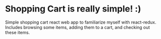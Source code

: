 # Shopping Cart is really simple! :)
Simple shopping cart react web app to familiarize myself with react-redux.
Includes browsing some items, adding them to a cart, and checking out these items.
